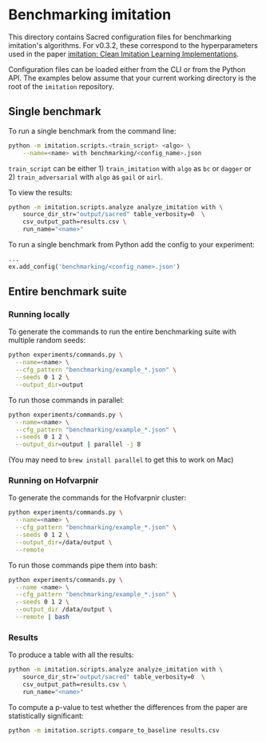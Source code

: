 # Benchmarking imitation

This directory contains Sacred configuration files for benchmarking imitation's algorithms. For v0.3.2, these correspond to the hyperparameters used in the paper [imitation: Clean Imitation Learning Implementations](https://www.rocamonde.com/publication/gleave-imitation-2022/).

Configuration files can be loaded either from the CLI or from the Python API. The examples below assume that your current working directory is the root of the `imitation` repository.

## Single benchmark

To run a single benchmark from the command line:

```bash
python -m imitation.scripts.<train_script> <algo> \
    --name=<name> with benchmarking/<config_name>.json
```

`train_script` can be either 1) `train_imitation` with `algo` as `bc` or `dagger` or 2) `train_adversarial`  with `algo` as `gail` or `airl`.

To view the results:

```bash
python -m imitation.scripts.analyze analyze_imitation with \
    source_dir_str="output/sacred" table_verbosity=0  \
    csv_output_path=results.csv \
    run_name="<name>"
```

To run a single benchmark from Python add the config to your experiment:

```python
...
ex.add_config('benchmarking/<config_name>.json')
```

## Entire benchmark suite

### Running locally

To generate the commands to run the entire benchmarking suite with multiple random seeds:

```bash
python experiments/commands.py \
  --name=<name> \
  --cfg_pattern "benchmarking/example_*.json" \
  --seeds 0 1 2 \
  --output_dir=output
```

To run those commands in parallel:

```bash
python experiments/commands.py \
  --name=<name> \
  --cfg_pattern "benchmarking/example_*.json" \
  --seeds 0 1 2 \
  --output_dir=output | parallel -j 8
```

(You may need to `brew install parallel` to get this to work on Mac)

### Running on Hofvarpnir

To generate the commands for the Hofvarpnir cluster:

```bash
python experiments/commands.py \
  --name=<name> \
  --cfg_pattern "benchmarking/example_*.json" \
  --seeds 0 1 2 \
  --output_dir=/data/output \
  --remote
```

To run those commands pipe them into bash:

```bash
python experiments/commands.py \
  --name <name> \
  --cfg_pattern "benchmarking/example_*.json" \
  --seeds 0 1 2 \
  --output_dir /data/output \
  --remote | bash
```

### Results

To produce a table with all the results:

```bash
python -m imitation.scripts.analyze analyze_imitation with \
    source_dir_str="output/sacred" table_verbosity=0  \
    csv_output_path=results.csv \
    run_name="<name>"
```

To compute a p-value to test whether the differences from the paper are statistically significant:

```bash
python -m imitation.scripts.compare_to_baseline results.csv
```
